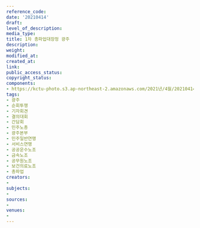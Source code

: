 ```yaml
---
reference_code: 
date: '20210414'
draft: 
level_of_description: 
media_type: 
title: 1차 총파업대장정 광주
description: 
weight: 
modified_at: 
created_at: 
link: 
public_access_status: 
copyright_status: 
components:
- https://kctu-photo.s3.ap-northeast-2.amazonaws.com/2021년/4월/20210414-1차+총파업대장정+광주_광주_순회투쟁_기자회견_결의대회_간담회_민주노총_광주본부_민주일반연맹_서비스연맹_공공운수노조_금속노조_공무원노조_보건의료노조_총파업/_5D46227.jpg
tags:
- 광주
- 순회투쟁
- 기자회견
- 결의대회
- 간담회
- 민주노총
- 광주본부
- 민주일반연맹
- 서비스연맹
- 공공운수노조
- 금속노조
- 공무원노조
- 보건의료노조
- 총파업
creators:
- 
subjects:
- 
sources:
- 
venues:
- 
---
```

